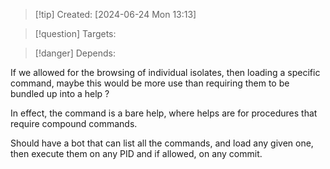 
>[!tip] Created: [2024-06-24 Mon 13:13]

>[!question] Targets: 

>[!danger] Depends: 

If we allowed for the browsing of individual isolates, then loading a specific command, maybe this would be more use than requiring them to be bundled up into a help ?

In effect, the command is a bare help, where helps are for procedures that require compound commands.

Should have a bot that can list all the commands, and load any given one, then execute them on any PID and if allowed, on any commit.
